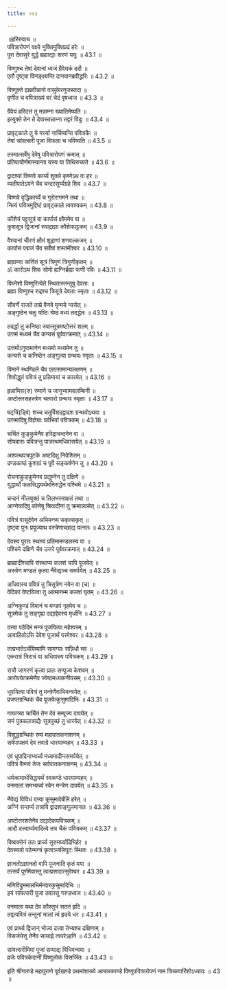 ```yaml
---
title: ०४३

---
```

॥हरिरुवाच ॥  
पवित्रारोपणं वक्ष्ये भुक्तिमुक्तिप्रदं हरेः ॥  
पुरा देवासुरे युद्धे ब्रह्माद्याः शरणं ययुः ॥ 43.1 ॥  
  
विष्णुश्च तेषां देवानां ध्वजं ग्रैवेयकं ददौ ॥  
एतौ दृष्ट्वा विनङ्‌क्ष्यन्ति दानवानब्रवीद्धरिः ॥ 43.2 ॥  
  
विष्णूक्ते ह्यब्रवीन्नागो वासुकेरनुजस्तदा ॥  
वृणीत च वपित्राख्यं वरं चेदं वृषध्वज ॥ 43.3 ॥  
  
ग्रैवेयं हरिदत्तं तु मन्नाम्ना ख्यातिमेष्यति ॥  
इत्युक्ते तेन ते देवास्तन्नाम्ना तद्वरं विदुः ॥ 43.4 ॥  
  
प्रावृट्‌काले तु ये मर्त्त्या नार्चिष्यन्ति पवित्रकैः ॥  
तेषां सांवत्सरी पूजा विफला च भविष्यति ॥ 43.5 ॥  
  
तस्मात्सर्वेषु देवेषु पवित्रारोपणं क्रमात् ॥  
प्रतिपत्पौर्णमास्यान्ता यस्य या तिथिरुच्यते ॥ 43.6 ॥  
  
द्वादश्यां विष्णवे कार्य्यं शुक्ले कृष्णेऽथ वा हर ॥  
व्यतीपातेऽयने चैव चन्दरसूर्य्यग्रहे शिव ॥ 43.7 ॥  
  
विष्णवे वृद्धिकार्य्ये च गुरोरागमने तथा ॥  
नित्यं पवित्रमुद्दिष्टं प्रावृट्‌काले त्ववश्यकम् ॥ 43.8 ॥  
  
कौशेयं पट्टसूत्रं वा कार्पासं क्षौममेव वा ॥  
कुशसूत्र द्विजानां स्याद्राज्ञा कौशेयपट्टकम् ॥ 43.9 ॥  
  
वैश्यानां चीरणं क्षौमं शूद्राणां शणवल्कजम् ॥  
कार्पासं पद्मजं चैव सर्वेषां शस्तमीश्वर ॥ 43.10 ॥  
  
ब्राह्मण्या कर्त्तितं सूत्रं त्रिगुणं त्रिगुणीकृतम् ॥  
ॐ कारोऽथ शिवः सोमो ह्यग्निर्ब्रह्या फणी रविः ॥ 43.11 ॥  
  
विघ्नेशो विष्णुरित्येते स्थितास्तन्तुषु देवताः ॥  
ब्रह्मा विष्णुश्च रुद्रश्च त्रिसूत्रे देवताः स्मृताः ॥ 43.12 ॥  
  
सौवर्णे राजते ताम्रे वैणवे मृन्मये न्यसेत् ॥  
अङ्गुष्ठेन चतुः षष्टिः श्रेष्ठं मध्यं तदर्द्धतः ॥ 43.13 ॥  
  
तदर्द्धा तु कनिष्ठा स्यात्सूत्रमष्टोत्तरं शतम् ॥  
उत्तमं मध्यमं चैव कन्यसं पूर्ववत्क्रमात् ॥ 43.14 ॥  
  
उत्तमोंऽगुष्ठमानेन मध्यमो मध्यमेन तु ॥  
कन्यसे च कनिष्ठेन अङ्गुल्या ग्रन्थयः स्मृताः ॥ 43.15 ॥  
  
विमाने स्थण्डिले चैव एतत्सामान्यलक्षणम् ॥  
शिवोद्धृतं पवित्रं तु प्रतिमायां च कारयेत् ॥ 43.16 ॥  
  
हृन्नाभिरू(रु) रुमाने च जानुभ्यामवलम्बिनी ॥  
अष्टोत्तरसहस्त्रेण चत्वारो ग्रन्थयः स्मृताः ॥ 43.17 ॥  
  
षट्‌त्रिं(ड्विं) शच्च चतुर्विशद्द्वादश ग्रन्थयोऽथवा ॥  
उत्तमादिषु विज्ञेयाः पर्वभिर्वा पवित्रकम् ॥ 43.18 ॥  
  
चर्चितं कुङ्कुमेनैव हरिद्राचन्दनेन वा ॥  
सोपवासः पवित्रन्तु पात्रस्थमधिवासयेत् ॥ 43.19 ॥  
  
अश्वत्थपत्रपुटके अष्टदिक्षु निवेशितम् ॥  
दण्डकाष्ठं कुशाग्रं च पूर्वे सङ्कर्षणेन तु ॥ 43.20 ॥  
  
रोचनाकुङ्कुमेनव प्रद्युम्नेन तु दक्षिणे ॥  
युद्धार्थो फलसिद्ध्यर्थमनिरुद्धेन पश्चिमे ॥ 43.21 ॥  
  
चन्दनं नीलयुक्तं च तिलभस्माक्षतं तथा ॥  
आग्नेयादिषु कोणेषु श्रियादीनां तु क्रमान्न्यसेत् ॥ 43.22 ॥  
  
पवित्रं वासुदेवेन अभिमन्त्र्य सकृत्सकृत्‌ ॥  
दृष्ट्वा पुनः प्रपूज्याथ वस्त्रेणाच्छाद्य यत्नतः ॥ 43.23 ॥  
  
देवस्य पुरतः स्थाप्यं प्रतिमामण्डलस्य वा ॥  
पश्चिमे दक्षिणे चैव उत्तरे पूर्ववत्क्रमात् ॥ 43.24 ॥  
  
ब्राह्मादींश्चापि संस्थाप्य कलशं चापि पूजयेत् ॥  
अस्त्रेण मण्डलं कृत्वा नैवेद्यञ्च समर्पयेत् ॥ 43.25 ॥  
  
अधिवास्य पवित्रं तु त्रिसूत्रेण नवेन वा (च) ॥  
वेदिकां वेष्टयित्वा तु आत्मानम्म कलशं घृतम् ॥ 43.26 ॥  
  
अग्निकुण्डं विमानं च मण्डपं गृहमेव च ॥  
सूत्रमेकं तु सङ्गृह्य दद्याद्देवस्य मृर्धानि ॥ 43.27 ॥  
  
दत्त्वा पठेदिमं मन्त्रं पूजयित्वा महेश्वरम् ॥  
आवाहितोऽसि देवेश पूजार्थं परमेश्वर ॥ 43.28 ॥  
  
तत्प्रभातेऽर्चयिष्यामि सामग्याः सन्निधौ भव ॥  
एकरात्रं त्रिरात्रं वा अधिवास्य पवित्रकम् ॥ 43.29 ॥  
  
रात्रौ जागरणं कृत्वा प्रातः सम्पूज्य केशवम् ॥  
आरोपयेत्क्रमेणैव ज्येष्ठमध्यकनीयसम् ॥ 43.30 ॥  
  
धूपयित्वा पवित्रं तु मन्त्रेणैवाभिमन्त्रयेत् ॥  
प्रजप्तग्रन्थिकं चैव पूजयेत्कुसुमादिभिः ॥ 43.31 ॥  
  
गायत्त्र्या चार्चितं तेन देवं सम्पूज्य दापयेत् ॥  
समं पुत्रकलत्राद्यैः सूत्रपुच्छं तु धारयेत् ॥ 43.32 ॥  
  
विशुद्धग्रन्थिकं रम्यं महापातकनाशनम् ॥  
सर्वपापक्षयं देव तवाग्रे धारयाम्यहम् ॥ 43.33 ॥  
  
एवं धूपादिनाभ्यर्च्य मध्यमादीन्त्समर्पयेत् ॥  
पवित्रं वैष्णवं तेजः सर्वपातकनाशनम् ॥ 43.34 ॥  
  
धर्मकामार्थसिद्ध्यर्थं स्वकण्ठे धारयाम्यहम् ॥  
वनमालां समभ्यर्च्य स्वेन मन्त्रेण दापयेत् ॥ 43.35 ॥  
  
नैवेद्यं विविधं दत्त्वा कुसुमादेर्बलिं हरेत् ॥  
अग्निं सन्तर्प्य तत्रापि द्वादशाङ्गुलमानतः ॥ 43.36 ॥  
  
अष्टोत्तरशतेनैव दद्यादेकपवित्रकम् ॥  
आदौ दत्त्वार्घ्यमादित्ये तत्र चैकं पवित्रकम् ॥ 43.37 ॥  
  
विष्वक्सेनं ततः प्रार्च्य सुरुमर्घ्यादिभिर्हर ॥  
देवस्याग्रे पठेन्मन्त्रं कृताञ्जलिपुटः स्थितः ॥ 43.38 ॥  
  
ज्ञानतोऽज्ञानतो वापि पूजनादि कृतं मया ॥  
तत्सर्वं पूर्णमेवास्तु त्वत्प्रसादात्सुरेश्वर ॥ 43.39 ॥  
  
मणिविद्रुममालभिर्मन्दारकुसुमादिभिः ॥  
इयं सांवत्सरी पूजा तवास्तु गरुडध्वज ॥ 43.40 ॥  
  
वनमाला यथा देव कौस्तुभं सततं हृदि ॥  
तद्वत्पवित्रं तन्तूनां मालां त्वं हृदये धर ॥ 43.41 ॥  
  
एवं प्रार्थ्य द्विजान् भोज्य दत्त्वा तेभ्यश्च दक्षिणाम् ॥  
विसर्जयेत्तु तेनैव सायाह्ने त्वपरेऽहनि ॥ 43.42 ॥  
  
सांवत्सरीमिमां पूजां सम्पाद्य विधिवन्मया ॥  
व्रजेः पवित्रकेदानीं विष्णुलोकं विसर्जितः ॥ 43.43 ॥  
  
इति श्रीगारुडे महापुराणे पूर्वखण्डे प्रथमांशाख्ये आचारकाण्डे विष्णुपवित्रारोपणं नाम त्रिचत्वारिंशोऽध्यायः ॥ 43 ॥